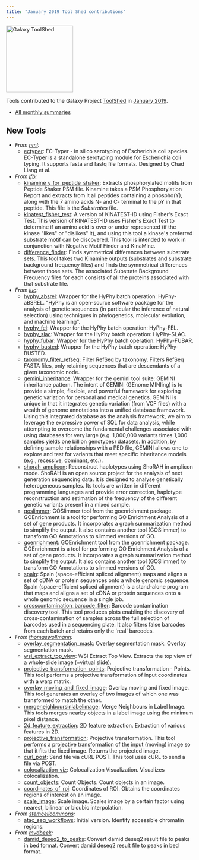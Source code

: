 ```yaml
---
title: "January 2019 Tool Shed contributions"
---
```


[<img class="float-right" src="/images/galaxy-logos/galaxy-toolshed-300.png" alt="Galaxy ToolShed" width="180">](http://toolshed.g2.bx.psu.edu/)

Tools contributed to the Galaxy Project [ToolShed](http://toolshed.g2.bx.psu.edu/) in [January 2019](/news/2019-02-galaxy-update/).

* [All monthly summaries](/toolshed/contributions/)

## New Tools

* *From [nml](https://toolshed.g2.bx.psu.edu/view/nml):*
    * [ectyper](https://toolshed.g2.bx.psu.edu/view/nml/ectyper):  EC-Typer - in silico serotyping of Escherichia coli species. EC-Typer is a standalone serotyping module for Escherichia coli typing. It supports fasta and fastq file formats. Designed by Chad Liang et al.
* *From [jfb](https://toolshed.g2.bx.psu.edu/view/jfb):*
    * [kinamine_y_for_peptide_shaker](https://toolshed.g2.bx.psu.edu/view/jfb/kinamine_y_for_peptide_shaker):  Extracts phosphorylated motifs from Peptide Shaker PSM file. Kinamine takes a PSM Phosphorylation Report and extracts from it all peptides containing a phospho(Y), along with the 7 amino acids N- and C- terminal to the pY in that peptide.  This file is the *Substrates* file.
    * [kinatest_fisher_test](https://toolshed.g2.bx.psu.edu/view/jfb/kinatest_fisher_test):  A version of KINATEST-ID using Fisher's Exact Test. This version of KINATEST-ID uses Fisher's Exact Test to determine if an amino acid is over or under represented (if the kinase "likes" or "dislikes" it), and using this tool a kinase's preferred substrate motif can be discovered.  This tool is intended to work in conjunction with Negative Motif Finder and KinaMine.
    * [difference_finder](https://toolshed.g2.bx.psu.edu/view/jfb/difference_finder):  Finds symmetrical differences between substrate sets. This tool takes two Kinamine outputs (substrates and substrate background frequency files) and finds the symmetrical differences between those sets. The associated Substrate Background Frequency files for each consists of all the proteins associated with that substrate file.
* *From [iuc](https://toolshed.g2.bx.psu.edu/view/iuc):*
    * [hyphy_absrel](https://toolshed.g2.bx.psu.edu/view/iuc/hyphy_absrel):  Wrapper for the HyPhy batch operation: HyPhy-aBSREL. "HyPhy is an open-source software package for the analysis of genetic  sequences (in particular the inference of natural selection) using techniques  in phylogenetics, molecular evolution, and machine learning".
    * [hyphy_fel](https://toolshed.g2.bx.psu.edu/view/iuc/hyphy_fel):  Wrapper for the HyPhy batch operation: HyPhy-FEL.
    * [hyphy_slac](https://toolshed.g2.bx.psu.edu/view/iuc/hyphy_slac):  Wrapper for the HyPhy batch operation: HyPhy-SLAC.
    * [hyphy_fubar](https://toolshed.g2.bx.psu.edu/view/iuc/hyphy_fubar):  Wrapper for the HyPhy batch operation: HyPhy-FUBAR.
    * [hyphy_busted](https://toolshed.g2.bx.psu.edu/view/iuc/hyphy_busted):  Wrapper for the HyPhy batch operation: HyPhy-BUSTED.
    * [taxonomy_filter_refseq](https://toolshed.g2.bx.psu.edu/view/iuc/taxonomy_filter_refseq):  Filter RefSeq by taxonomy. Filters RefSeq FASTA files, only retaining sequences that are descendants of a given taxonomic node.
    * [gemini_inheritance](https://toolshed.g2.bx.psu.edu/view/iuc/gemini_inheritance):  Wrapper for the gemini tool suite: GEMINI inheritance pattern. The intent of GEMINI (GEnome MINIing) is to provide a simple, flexible, and powerful framework for exploring genetic variation for  personal and medical genetics. GEMINI is unique in that it integrates genetic variation (from VCF files) with a wealth of genome  annotations into a unified database framework. Using this integrated database as the analysis framework, we aim to leverage the  expressive power of SQL for data analysis, while attempting to overcome the fundamental challenges associated with using databases for  very large (e.g. 1,000,000 variants times 1,000 samples yields one billion genotypes) datasets. In addition, by defining sample  relationships with a PED file, GEMINI allows one to explore and test for variants that meet specific inheritance models (e.g.,  recessive, dominant, etc.).
    * [shorah_amplicon](https://toolshed.g2.bx.psu.edu/view/iuc/shorah_amplicon):  Reconstruct haplotypes using ShoRAH in amplicon mode. ShoRAH is an open source project for the analysis of next generation sequencing data. It is designed to analyse genetically heterogeneous samples. Its tools are written in different programming languages and provide error correction, haplotype reconstruction and estimation of the frequency of the different genetic variants present in a mixed sample.
    * [goslimmer](https://toolshed.g2.bx.psu.edu/view/iuc/goslimmer):  GOSlimmer tool from the goenrichment package. GOEnrichment is a tool for performing GO Enrichment Analysis of a set of gene products.   It incorporates a graph summarization method to simplify the output.  It also contains another tool (GOSlimmer) to transform GO Annotations to slimmed versions of GO.
    * [goenrichment](https://toolshed.g2.bx.psu.edu/view/iuc/goenrichment):  GOEnrichment tool from the goenrichment package. GOEnrichment is a tool for performing GO Enrichment Analysis of a set of gene products.   It incorporates a graph summarization method to simplify the output.  It also contains another tool (GOSlimmer) to transform GO Annotations to slimmed versions of GO.
    * [spaln](https://toolshed.g2.bx.psu.edu/view/iuc/spaln):  Spaln (space-efficient spliced alignment) maps and aligns a set of cDNA or protein sequences onto a whole genomic sequence. Spaln (space-efficient spliced alignment) is a stand-alone program that maps and aligns a set of cDNA or  protein sequences onto a whole genomic sequence in a single job.
    * [crosscontamination_barcode_filter](https://toolshed.g2.bx.psu.edu/view/iuc/crosscontamination_barcode_filter):  Barcode contamination discovery tool. This tool produces plots enabling the discovery of cross-contamination of samples across the full selection of barcodes used in a sequencing plate. It also filters false barcodes from each batch and retains only the 'real' barcodes.
* *From [thomaswollmann](https://toolshed.g2.bx.psu.edu/view/thomaswollmann):*
    * [overlay_segmentation_mask](https://toolshed.g2.bx.psu.edu/view/thomaswollmann/overlay_segmentation_mask):  Overlay segmentation mask. Overlay segmentation mask.
    * [wsi_extract_top_view](https://toolshed.g2.bx.psu.edu/view/thomaswollmann/wsi_extract_top_view):  WSI Extract Top View. Extracts the top view of a whole-slide image (=virtual slide).
    * [projective_transformation_points](https://toolshed.g2.bx.psu.edu/view/thomaswollmann/projective_transformation_points):  Projective transformation - Points. This tool performs a projective transformation of input coordinates with a warp matrix.
    * [overlay_moving_and_fixed_image](https://toolshed.g2.bx.psu.edu/view/thomaswollmann/overlay_moving_and_fixed_image):  Overlay moving and fixed image. This tool generates an overlay of two images of which one was transformed to match the other.
    * [mergeneighboursinlabelimage](https://toolshed.g2.bx.psu.edu/view/thomaswollmann/mergeneighboursinlabelimage):  Merge Neighbours in Label Image. This tools merges nearby objects in a label image using the minimum pixel distance.
    * [2d_feature_extraction](https://toolshed.g2.bx.psu.edu/view/thomaswollmann/2d_feature_extraction):  2D feature extraction. Extraction of various features in 2D.
    * [projective_transformation](https://toolshed.g2.bx.psu.edu/view/thomaswollmann/projective_transformation):  Projective transformation. This tool performs a projective transformation of the input (moving) image so that it fits the fixed image. Returns the projected image.
    * [curl_post](https://toolshed.g2.bx.psu.edu/view/thomaswollmann/curl_post):  Send file via cURL POST. This tool uses cURL to send a file via POST.
    * [colocalization_viz](https://toolshed.g2.bx.psu.edu/view/thomaswollmann/colocalization_viz):  Colocalization Visualization. Visualizes colocalization.
    * [count_objects](https://toolshed.g2.bx.psu.edu/view/thomaswollmann/count_objects):  Count Objects. Count objects in an image.
    * [coordinates_of_roi](https://toolshed.g2.bx.psu.edu/view/thomaswollmann/coordinates_of_roi):  Coordinates of ROI. Obtains the coordinates regions of interest on an image.
    * [scale_image](https://toolshed.g2.bx.psu.edu/view/thomaswollmann/scale_image):  Scale image. Scales image by a certain factor using nearest, bilinear or bicubic interpolation.
* *From [stemcellcommons](https://toolshed.g2.bx.psu.edu/view/stemcellcommons):*
    * [atac_seq_workflows](https://toolshed.g2.bx.psu.edu/view/stemcellcommons/atac_seq_workflows): Initial version. Identify accessible chromatin regions.
* *From [mvdbeek](https://toolshed.g2.bx.psu.edu/view/mvdbeek):*
    * [damid_deseq2_to_peaks](https://toolshed.g2.bx.psu.edu/view/mvdbeek/damid_deseq2_to_peaks):  Convert damid deseq2 result file to peaks in bed format. Convert damid deseq2 result file to peaks in bed format.
